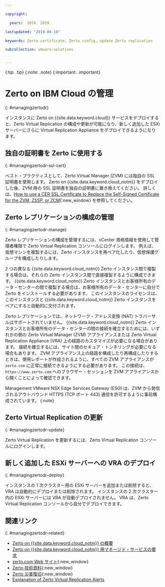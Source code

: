```yaml
---

copyright:

  years:  2016, 2019

lastupdated: "2019-06-18"

keywords: Zerto certificate, Zerto config, update Zerto replication

subcollection: vmware-solutions


---
```


{:tip: .tip}
{:note: .note}
{:important: .important}

# Zerto on IBM Cloud の管理
{: #managingzertodr}

インスタンスに Zerto on {{site.data.keyword.cloud}} サービスをデプロイすると、Zerto Virtual Replication の構成や更新が可能になり、新しく追加した ESXi サーバーにさらに Virtual Replication Appliance をデプロイできるようになります。

## 独自の証明書を Zerto に使用する
{: #managingzertodr-ssl-cert}

ベスト・プラクティスとして、Zerto Virtual Manager (ZVM) には独自の SSL 証明書を使用します。 Zerto on {{site.data.keyword.cloud_notm}} をデプロイした後、ZVM 用の SSL 証明書を独自の証明書に置き換えてください。 詳しくは、[How to use a CER SSL Certificate to Replace the Self-Signed Certificate for the ZVM, ZSSP, or ZCM](https://www.zerto.com/myzerto/knowledge-base/how-to-use-a-cer-ssl-certificate-to-replace-the-self-signed-certificate-for-the-zvm-zssp-or-zcm/){:new_window} を参照してください。

## Zerto レプリケーションの構成の管理
{: #managingzertodr-manage}

Zerto レプリケーションの構成を管理するには、vCenter 資格情報を使用して管理者権限で Zerto Virtual Replication コンソールにログインします。 例えば、仮想マシンを複製するには、Zerto インスタンスを再ペア化したり、仮想保護グループを構成したりします。

2 つの異なる {{site.data.keyword.cloud_notm}} Zerto インスタンス間で複製する場合は、それらの Zerto インスタンス間で直接複製するように構成できます。 {{site.data.keyword.cloud_notm}} Zerto インスタンスとお客様所有のデータ・センターの間で複製する場合は、お客様所有のデータ・センターに自分で Zerto をインストールする必要があります。 このインスタンスのライセンスは、このインスタンスと {{site.data.keyword.cloud_notm}} Zerto インスタンスをペアにすると自動的に交付されます。

Zerto レプリケーションでは、ネットワーク・アドレス変換 (NAT) トラバーサルはサポートされていません。 {{site.data.keyword.cloud_notm}} Zerto インスタンスとお客様所有のデータ・センターの間の接続を確立するためには、いずれかの側の Zerto Virtual Manager (ZVM) アプライアンスまたは Zerto Virtual Replication Appliance (VRA) 上の経路のカスタマイズが必要になる場合があります。 接続を確立するには、サイト間のセキュア・トンネリングが必要になる場合もあります。 ZVM アプライアンス上の経路を構成したり再構成したりするときは、使用レポートが作成されるように、すべての ZVM アプライアンスが `zerto.com` に正常に接続できるようにする必要があります。 この接続は、`https://www.zerto.com` へのブラウザー・セッションを ZVM アプライアンスから開くことによって確認できます。

Management VMware NSX Edge Services Gateway (ESG) は、ZVM から発信されるアウトバウンド HTTPS (TCP ポート 443) 通信を許可するように事前構成されています。
{:note}

## Zerto Virtual Replication の更新
{: #managingzertodr-update}

Zerto Virtual Replication を更新するには、Zerto Virtual Replication コンソールにログインします。

## 新しく追加した ESXi サーバーへの VRA のデプロイ
{: #managingzertodr-deploy}

インスタンスの 1 次クラスター用の ESXi サーバーを追加または削除すると、VRA は自動的にデプロイまたは削除されます。 インスタンスの 2 次クラスター内の ESXi サーバーには VRA が自動デプロイされません。 VRA は、Zerto Virtual Replication コンソールから自分でデプロイできます。

## 関連リンク
{: #managingzertodr-related}

* [Zerto on {{site.data.keyword.cloud_notm}} の概要](/docs/services/vmwaresolutions/services?topic=vmware-solutions-addingzertodr)
* [Zerto on {{site.data.keyword.cloud_notm}} 用マネージド・サービスの要求](/docs/services/vmwaresolutions/services?topic=vmware-solutions-managing_zerto_services)
* [zerto.com Web サイト](https://www.zerto.com){:new_window}
* [Zerto 技術資料](https://www.zerto.com/myzerto/technical-documentation/){:new_window}
* [Zerto 災害復旧](https://www.ibm.com/cloud/garage/architectures/virtualizationArchitecture/zerto){:new_window}
* [Explanation of Zerto Virtual Replication Alerts](https://www.zerto.com/myzerto/knowledge-base/explanation-of-zvr-alerts/)
